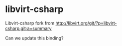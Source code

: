 # libvirt-csharp
Libvirt-csharp fork from http://libvirt.org/git/?p=libvirt-csharp.git;a=summary

Can we update this binding?
